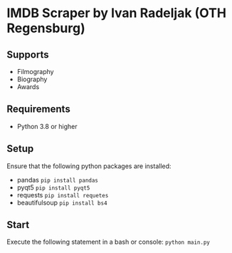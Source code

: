 # IMDB Scraper by Ivan Radeljak (OTH Regensburg)

## Supports
- Filmography
- Biography
- Awards

## Requirements

- Python 3.8 or higher

## Setup

Ensure that the following python packages are installed:

- pandas ```pip install pandas```
- pyqt5 ```pip install pyqt5```
- requests ```pip install requetes```
- beautifulsoup ```pip install bs4```

## Start

Execute the following statement in a bash or console:
```python main.py```